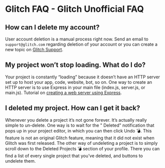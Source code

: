 # Glitch FAQ - Glitch Unofficial FAQ

## How can I delete my account?
User account deletion is a manual process right now. Send an email to `support@glitch.com` regarding deletion of your account or you can create a new topic on [Glitch Support](support.glitch.com).

## My project won’t stop loading. What do I do?
Your project is constantly “loading” because it doesn’t have an HTTP server set up to host your app, code, website, bot, so on. 
One way to create an HTTP server is to use Express in your main file (index.js, server.js, or main.js).
Tutorial on [creating a web server using Express](https://support.glitch.com/t/discord-bot-project-keeps-restarting/3218/4).

## I deleted my project. How can I get it back?
Whenever you delete a project it’s not gone forever. It’s actually really simple to un-delete. One way is to wait for the " Deleted" notification that pops up in your project editor, in which you can then click Undo 💣. This feature is not an original Glitch feature, meaning that it did not exist when Glitch was first released.
The other way of undeleting a project is to simply scroll down to the Deleted Projects :bomb: section of your profile. There you can find a list of every single project that you’ve deleted, and buttons to undelete them.
